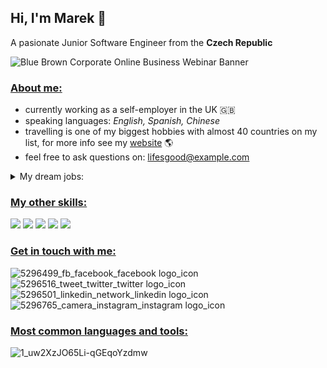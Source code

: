 ## Hi, I'm Marek 👋

A pasionate Junior Software Engineer from the **Czech Republic**

![Blue Brown Corporate Online Business Webinar Banner](https://github.com/user-attachments/assets/3302a55f-6e73-430f-a04d-9fa99572752d)

### <ins>**About me:**</ins> 
- currently working as a self-employer in the UK :gb:
- speaking languages: _English, Spanish, Chinese_ 
- travelling is one of my biggest hobbies with almost 40 countries on my list,
  for more info see my [website](www.photojonak.com) :earth_americas:
- feel free to ask questions on: <lifesgood@example.com>
<details>
<summary>My dream jobs:</summary>
  
```
IBM
Microsoft
Nvidia
Amazon
Facebook
```

</details>



### <ins>My other skills:</ins>
![](https://img.shields.io/badge/Photographer-blue)
![](https://img.shields.io/badge/Web%20designer-blue)
![](https://img.shields.io/badge/PC%20builder-blue)
![](https://img.shields.io/badge/Eng%20teacher-blue)
![](https://img.shields.io/badge/Video%20maker-blue)

### <ins>Get in touch with me:</ins>

![5296499_fb_facebook_facebook logo_icon](https://github.com/user-attachments/assets/3cd3ffee-22ee-4fb8-ae67-4b33b5acbf6a)
![5296516_tweet_twitter_twitter logo_icon](https://github.com/user-attachments/assets/5f65f782-c901-4dc5-aecd-33c560cd4e00)
![5296501_linkedin_network_linkedin logo_icon](https://github.com/user-attachments/assets/6372325b-ee15-41fc-bc9f-dc8955f2ea0b)
![5296765_camera_instagram_instagram logo_icon](https://github.com/user-attachments/assets/9e39f3cd-7a3d-4a2c-83af-ef5ac5672d96)


### <ins>Most common languages and tools:</ins>
![1_uw2XzJO65Li-qGEqoYzdmw](https://github.com/user-attachments/assets/c21c5f8d-f7a1-41b7-b39c-c2db188f8b5a)



<!--
**MyMayo/MyMayo** is a ✨ _special_ ✨ repository because its `README.md` (this file) appears on your GitHub profile.

Here are some ideas to get you started:

- 🔭 I’m currently working on ...
- 🌱 I’m currently learning ...
- 👯 I’m looking to collaborate on ...
- 🤔 I’m looking for help with ...
- 💬 Ask me about ...
- 📫 How to reach me: ...
- 😄 Pronouns: ...
- ⚡ Fun fact: ...
-->
